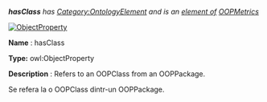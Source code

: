 ___hasClass__ 
 has
 [Category:OntologyElement](../../Category/OntologyElement "Category:OntologyElement") 
 and is an
 [element of](../../Property/ElementOf "Property:ElementOf") 
[OOPMetrics](../../Submissions/OOPMetrics "Submissions:OOPMetrics")_




  





[![ObjectProperty](../../images/thumb/c/c3/ObjectProperty.gif/45px-ObjectProperty.gif)](../../Image/ObjectProperty.gif "ObjectProperty")


__Name__ 
 : hasClass
 



__Type:__ 
 owl:ObjectProperty
 



__Description__ 
 : Refers to an OOPClass from an OOPPackage.
 



  





 Se refera la o OOPClass dintr-un OOPPackage.